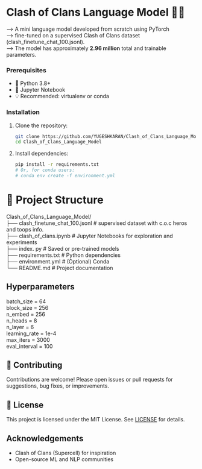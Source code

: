 # Clash of Clans Language Model 🏰🧠
--> A mini language model developed from scratch using PyTorch <br>
--> fine-tuned on a supervised Clash of Clans dataset (clash_finetune_chat_100.jsonl).<br>
--> The model has approximately **2.96 million** total and trainable parameters.<br>

### Prerequisites

- 🐍 Python 3.8+
- 📓 Jupyter Notebook
- 💡 Recommended: virtualenv or conda

### Installation

1. Clone the repository:
    ```bash
    git clone https://github.com/YUGESHKARAN/Clash_of_Clans_Language_Model.git
    cd Clash_of_Clans_Language_Model
    ```

2. Install dependencies:
    ```bash
    pip install -r requirements.txt
    # Or, for conda users:
    # conda env create -f environment.yml
    ```

# 📁 Project Structure

Clash_of_Clans_Language_Model/ <br>
├── clash_finetune_chat_100.jsonl   # supervised dataset with c.o.c heros and toops info. <br>
├── clash_of_clans.ipynb            # Jupyter Notebooks for exploration and experiments <br>
├── index. py                       # Saved or pre-trained models <br>
├── requirements.txt                # Python dependencies <br>
├── environment.yml                 # (Optional) Conda  <br>
└── README.md                       # Project documentation <br>

## Hyperparameters <br>
batch_size = 64 <br>
block_size = 256 <br>
n_embed = 256 <br>
n_heads = 8 <br>
n_layer = 6 <br>
learning_rate = 1e-4 <br>
max_iters = 3000 <br>
eval_interval = 100 <br>

## 🤝 Contributing

Contributions are welcome! Please open issues or pull requests for suggestions, bug fixes, or improvements.

## 📝 License

This project is licensed under the MIT License. See [LICENSE](LICENSE) for details.

##  Acknowledgements

- Clash of Clans (Supercell) for inspiration
- Open-source ML and NLP communities

